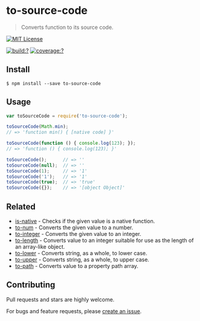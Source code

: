 # to-source-code

> Converts function to its source code.

[![MIT License](https://img.shields.io/badge/license-MIT_License-green.svg?style=flat-square)](https://github.com/bubkoo/to-source-code/blob/master/LICENSE)

[![build:?](https://img.shields.io/travis/bubkoo/to-source-code/master.svg?style=flat-square)](https://travis-ci.org/bubkoo/to-source-code)
[![coverage:?](https://img.shields.io/coveralls/bubkoo/to-source-code/master.svg?style=flat-square)](https://coveralls.io/github/bubkoo/to-source-code)


## Install

```
$ npm install --save to-source-code 
```


## Usage

```js
var toSourceCode = require('to-source-code');

toSourceCode(Math.min);               
// => 'function min() { [native code] }'

toSourceCode(function () { console.log(123); });              
// => 'function () { console.log(123); }'

toSourceCode();      // => ''
toSourceCode(null);  // => ''
toSourceCode(1);     // => '1'
toSourceCode('1');   // => '1'
toSourceCode(true);  // => 'true'
toSourceCode({});    // => '[object Object]'
```

## Related

- [is-native](https://github.com/bubkoo/is-native) - Checks if the given value is a native function.
- [to-num](https://github.com/bubkoo/to-num) - Converts the given value to a number.
- [to-integer](https://github.com/bubkoo/to-integer) - Converts the given value to an integer.
- [to-length](https://github.com/bubkoo/to-length) - Converts value to an integer suitable for use as the length of an array-like object.
- [to-lower](https://github.com/bubkoo/to-lower) - Converts string, as a whole, to lower case.
- [to-upper](https://github.com/bubkoo/to-upper) - Converts string, as a whole, to upper case.
- [to-path](https://github.com/bubkoo/to-path) - Converts value to a property path array. 

## Contributing

Pull requests and stars are highly welcome.

For bugs and feature requests, please [create an issue](https://github.com/bubkoo/to-source-code/issues/new).
